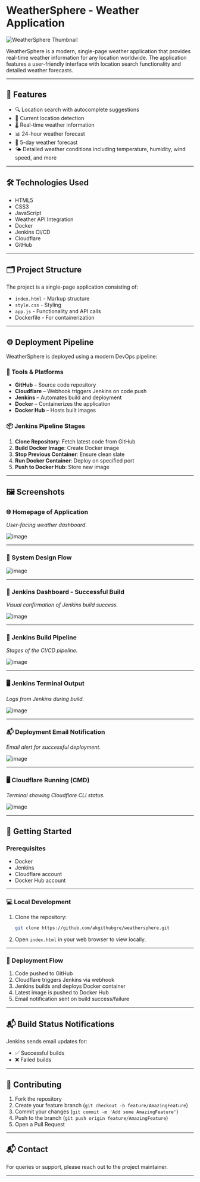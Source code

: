 # WeatherSphere - Weather Application

![WeatherSphere Thumbnail](https://github.com/user-attachments/assets/5d4606a1-d528-46ca-9dfe-28d823dee3e8)

WeatherSphere is a modern, single-page weather application that provides real-time weather information for any location worldwide. The application features a user-friendly interface with location search functionality and detailed weather forecasts.

---

## 🚀 Features

- 🔍 Location search with autocomplete suggestions  
- 📍 Current location detection  
- 🌡️ Real-time weather information  
- 📊 24-hour weather forecast  
- 📅 5-day weather forecast  
- 🌤️ Detailed weather conditions including temperature, humidity, wind speed, and more  

---

## 🛠️ Technologies Used

- HTML5  
- CSS3  
- JavaScript  
- Weather API Integration  
- Docker  
- Jenkins CI/CD  
- Cloudflare  
- GitHub  

---

## 🗂️ Project Structure

The project is a single-page application consisting of:

- `index.html` - Markup structure  
- `style.css` - Styling  
- `app.js` - Functionality and API calls  
- Dockerfile - For containerization  

---

## ⚙️ Deployment Pipeline

WeatherSphere is deployed using a modern DevOps pipeline:

### 🔧 Tools & Platforms

- **GitHub** – Source code repository  
- **Cloudflare** – Webhook triggers Jenkins on code push  
- **Jenkins** – Automates build and deployment  
- **Docker** – Containerizes the application  
- **Docker Hub** – Hosts built images  

### 📦 Jenkins Pipeline Stages

1. **Clone Repository**: Fetch latest code from GitHub  
2. **Build Docker Image**: Create Docker image  
3. **Stop Previous Container**: Ensure clean slate  
4. **Run Docker Container**: Deploy on specified port  
5. **Push to Docker Hub**: Store new image  

---

## 🖼️ Screenshots

### 🌐 Homepage of Application
*User-facing weather dashboard.*

![image](https://github.com/user-attachments/assets/d5879f49-95bf-425e-a05c-0431a7a79cc5)


---

### 🔧 System Design Flow

![image](https://github.com/user-attachments/assets/e31e8a10-bb64-4e5c-8945-e62791620519)


---

### 🧪 Jenkins Dashboard - Successful Build
*Visual confirmation of Jenkins build success.*

![image](https://github.com/user-attachments/assets/cb162bc1-09ca-407b-9ee7-237aba58d915)


---

### 🔄 Jenkins Build Pipeline
*Stages of the CI/CD pipeline.*

![image](https://github.com/user-attachments/assets/df98db8b-add3-4021-a3e1-fdf891dc055c)


---

### 🖥️ Jenkins Terminal Output
*Logs from Jenkins during build.*

![image](https://github.com/user-attachments/assets/cc39a632-15c8-4373-9282-4f7d54ab6f06)


---

### 📬 Deployment Email Notification
*Email alert for successful deployment.*

![image](https://github.com/user-attachments/assets/3e5674c3-ae87-4d26-95bd-c2db202b80d8)


---

### 🖥️ Cloudflare Running (CMD)
*Terminal showing Cloudflare CLI status.*

![image](https://github.com/user-attachments/assets/5ebf855d-f025-47c6-aec8-73cea6ade15f)


---

## 🧪 Getting Started

### Prerequisites

- Docker  
- Jenkins  
- Cloudflare account  
- Docker Hub account  

---

### 💻 Local Development

1. Clone the repository:
   ```bash
   git clone https://github.com/akgithubgre/weathersphere.git
   ```

2. Open `index.html` in your web browser to view locally.

---

### 🚀 Deployment Flow

1. Code pushed to GitHub  
2. Cloudflare triggers Jenkins via webhook  
3. Jenkins builds and deploys Docker container  
4. Latest image is pushed to Docker Hub  
5. Email notification sent on build success/failure  

---

## 📬 Build Status Notifications

Jenkins sends email updates for:
- ✅ Successful builds  
- ❌ Failed builds  

---

## 🤝 Contributing

1. Fork the repository  
2. Create your feature branch (`git checkout -b feature/AmazingFeature`)  
3. Commit your changes (`git commit -m 'Add some AmazingFeature'`)  
4. Push to the branch (`git push origin feature/AmazingFeature`)  
5. Open a Pull Request  


---

## 📬 Contact

For queries or support, please reach out to the project maintainer.

---


